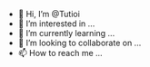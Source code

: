- 👋 Hi, I’m @Tutioi
- 👀 I’m interested in ...
- 🌱 I’m currently learning ...
- 💞️ I’m looking to collaborate on ...
- 📫 How to reach me ...

<!---
Tutioi/Tutioi is a ✨ special ✨ repository because its `README.md` (this file) appears on your GitHub profile.
You can click the Preview link to take a look at your changes.
--->
